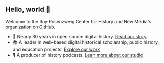 ## Hello, world 👋

Welcome to the Roy Rosenzweig Center for History and New Media's organization on GitHub.

* 🏫 Nearly 30 years in open source digital history. [Read our story](https://rrchnm.org/our-story/)
* :books: A leader in web-based digital historical scholarship, public history, and education projects. [Explore our work](https://rrchnm.org/our-work/)
* 🎙️ A producer of history podcasts. [Lean more about our studio](https://www.r2studios.org/)